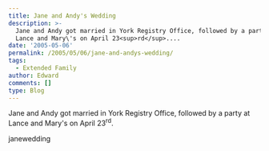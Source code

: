 ```yaml
---
title: Jane and Andy's Wedding
description: >-
  Jane and Andy got married in York Registry Office, followed by a party at
  Lance and Mary\'s on April 23<sup>rd</sup>....
date: '2005-05-06'
permalink: /2005/05/06/jane-and-andys-wedding/
tags:
  - Extended Family
author: Edward
comments: []
type: Blog
---
```


Jane and Andy got married in York Registry Office, followed by a party
at Lance and Mary\'s on April 23<sup>rd</sup>.

<wpg2>janewedding</wpg2>

